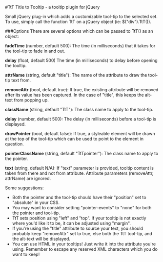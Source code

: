 #TtT
Title to Tooltip - a tooltip plugin for jQuery

Small jQuery plug-in which adds a customizable
tool-tip to the selected set.  To use, simply
call the function TtT on a jQuery object
(ie: $("div").TtT()).


###Options
There are several options which can be passed to
TtT() as an object:

**fadeTime** (number, default 500):
The time (in milliseconds) that it takes
for the tool-tip to fade in and out.

**delay** (float, default 500)
The time (in milliseconds) to delay
before opening the tooltip.

**attrName** (string, default "title"):
The name of the attribute to draw the
tool-tip text from.

**removeAttr** (bool, default true):
If true, the existing attribute will be
removed after its value has been
captured.  In the case of "title", this
keeps the alt-text from popping up.

**className** (string, default "TtT"):
The class name to apply to the tool-tip.

**delay** (number, default 500):
The delay (in milliseconds) before a
tool-tip is displayed.

**drawPointer** (bool, default false):
If true, a styleable element will be
drawn at the top of the tool-tip which
can be used to point to the element in
question.

**pointerClassName** (string, default "TtTpointer"):
The class name to apply to the pointer.

**text** (string, default N/A):
If "text" parameter is provided, tooltip
content is taken from there and not from
attribute.  Attribute parameters
(removeAttr, attrName) are ignored.

Some suggestions:

- Both the pointer and the tool-tip should have their "position" set to "absolute" in your CSS.
- You may want to consider setting "pointer-events" to "none" for both the pointer and tool-tip.
- TtT sets position using "left" and "top".  If your tooltip is not exactly where you'd like it to be, it can be adjusted using "margin".
- If you're using the "title" attribute to source your text, you should probably keep "removeAttr" set to true, else both the TtT tool-tip, and the alt-text will be displayed.
- You can use HTML in your tooltips!  Just write it into the attribute you're using.  Remember to escape any reserved XML characters which you do want to keep!